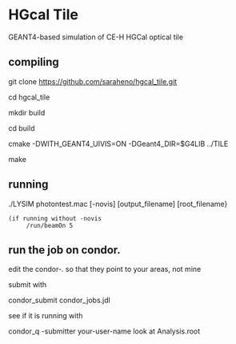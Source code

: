 # HGcal Tile
GEANT4-based simulation of CE-H HGCal optical tile

## compiling

  git clone https://github.com/saraheno/hgcal_tile.git

  cd hgcal_tile

  mkdir build

  cd build 

  cmake -DWITH_GEANT4_UIVIS=ON -DGeant4_DIR=$G4LIB ../TILE

  make


## running
  ./LYSIM photontest.mac [-novis] [output_filename] [root_filename}

    (if running without -novis
         /run/beamOn 5

## run the job on condor.

edit the condor-*.* so that they point to your areas, not mine

submit with

condor_submit condor_jobs.jdl

see if it is running with

condor_q -submitter your-user-name  look at Analysis.root 

